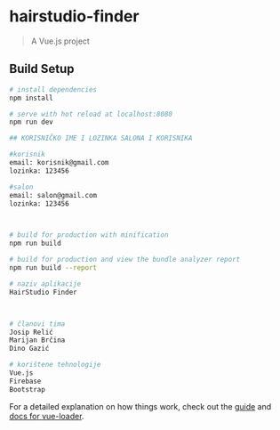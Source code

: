 # hairstudio-finder

> A Vue.js project

## Build Setup

``` bash
# install dependencies
npm install

# serve with hot reload at localhost:8080
npm run dev

## KORISNIČKO IME I LOZINKA SALONA I KORISNIKA

#korisnik
email: korisnik@gmail.com
lozinka: 123456

#salon
email: salon@gmail.com
lozinka: 123456



# build for production with minification
npm run build

# build for production and view the bundle analyzer report
npm run build --report

# naziv aplikacije
HairStudio Finder



# članovi tima
Josip Relić 
Marijan Brčina
Dino Gazić

# korištene tehnologije
Vue.js 
Firebase
Bootstrap

```

For a detailed explanation on how things work, check out the [guide](http://vuejs-templates.github.io/webpack/) and [docs for vue-loader](http://vuejs.github.io/vue-loader).
